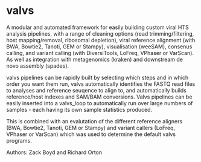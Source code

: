 # valvs
A modular and automated framework for easily building custom viral HTS analysis pipelines, with a range of cleaning options (read trimming/filtering, host mapping/removal, ribosomal depletion), viral reference alignment (with BWA, Bowtie2, Tanoti, GEM or Stampy), visualisation (weeSAM), consenus calling, and variant calling (with DiversiTools, LoFreq, VPhaser or VarScan). As well as integration with metagenomics (kraken) and downstream de novo assembly (spades).

valvs pipelines can be rapidly built by selecting which steps and in which order you want them run, valvs automatically identifies the FASTQ read files to analyses and reference seuqence to align to, and automatically builds reference/host indexes and SAM/BAM conversions. Valvs pipelines can be easily inserted into a valvs_loop to automatically run over large numbers of samples - each having its own sample statistics produced.

This is combined with an evalutation of the different reference aligners (BWA, Bowtie2, Tanoti, GEM or Stampy) and variant callers (LoFreq, VPhaser or VarScan) which was used to determine the default valvs programs.

Authors: Zack Boyd and Richard Orton
